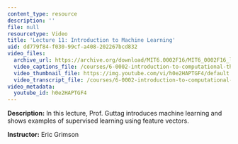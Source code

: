 ```yaml
---
content_type: resource
description: ''
file: null
resourcetype: Video
title: 'Lecture 11: Introduction to Machine Learning'
uid: dd779f84-f030-99cf-a408-202267bcd832
video_files:
  archive_url: https://archive.org/download/MIT6.0002F16/MIT6_0002F16_lec11_300k.mp4
  video_captions_file: /courses/6-0002-introduction-to-computational-thinking-and-data-science-fall-2016/7164106d893f546f85048b859c487883_h0e2HAPTGF4.vtt
  video_thumbnail_file: https://img.youtube.com/vi/h0e2HAPTGF4/default.jpg
  video_transcript_file: /courses/6-0002-introduction-to-computational-thinking-and-data-science-fall-2016/c74647368fed9529ffc97b943424233e_h0e2HAPTGF4.pdf
video_metadata:
  youtube_id: h0e2HAPTGF4
---
```


**Description:** In this lecture, Prof. Guttag introduces machine learning and shows examples of supervised learning using feature vectors.

**Instructor:** Eric Grimson